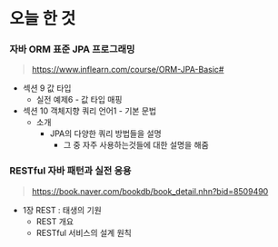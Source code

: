 # 오늘 한 것

### 자바 ORM 표준 JPA 프로그래밍
> https://www.inflearn.com/course/ORM-JPA-Basic#

- 섹션 9 값 타입
    - 실전 예제6 - 값 타입 매핑
- 섹션 10 객체지향 쿼리 언어1 - 기본 문법
    - 소개
        - JPA의 다양한 쿼리 방법들을 설명
            - 그 중 자주 사용하는것들에 대한 설명을 해줌

### RESTful 자바 패턴과 실전 응용
> https://book.naver.com/bookdb/book_detail.nhn?bid=8509490

- 1장 REST : 태생의 기원
    - REST 개요
    - RESTful 서비스의 설계 원칙
    